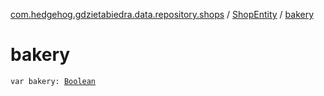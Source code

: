 [com.hedgehog.gdzietabiedra.data.repository.shops](../index.md) / [ShopEntity](index.md) / [bakery](./bakery.md)

# bakery

`var bakery: `[`Boolean`](https://kotlinlang.org/api/latest/jvm/stdlib/kotlin/-boolean/index.html)